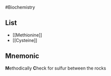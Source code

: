 #Biochemistry
## List
* [[Methionine]]
* [[Cysteine]]
## Mnemonic
**M**ethodically **C**heck for sulfur between the rocks